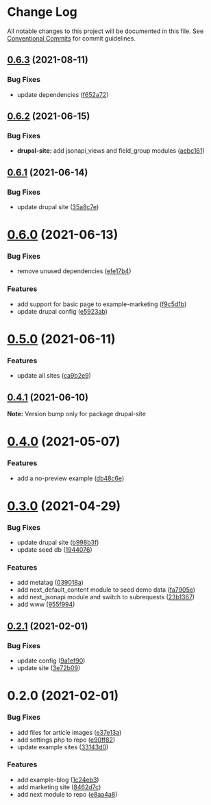 # Change Log

All notable changes to this project will be documented in this file.
See [Conventional Commits](https://conventionalcommits.org) for commit guidelines.

## [0.6.3](https://github.com/chapter-three/next-drupal/compare/drupal-site@0.6.2...drupal-site@0.6.3) (2021-08-11)


### Bug Fixes

* update dependencies ([f652a72](https://github.com/chapter-three/next-drupal/commit/f652a72939078357abec530da316f9ed2d17ba9e))





## [0.6.2](https://github.com/chapter-three/next-drupal/compare/drupal-site@0.6.1...drupal-site@0.6.2) (2021-06-15)


### Bug Fixes

* **drupal-site:** add jsonapi_views and field_group modules ([aebc161](https://github.com/chapter-three/next-drupal/commit/aebc161fe342211504c94948c4484661c0137d67))





## [0.6.1](https://github.com/chapter-three/next-drupal/compare/drupal-site@0.6.0...drupal-site@0.6.1) (2021-06-14)


### Bug Fixes

* update drupal site ([35a8c7e](https://github.com/chapter-three/next-drupal/commit/35a8c7e8c7a7378bb001eda8eef66315d5769589))





# [0.6.0](https://github.com/chapter-three/next-drupal/compare/drupal-site@0.5.0...drupal-site@0.6.0) (2021-06-13)


### Bug Fixes

* remove unused dependencies ([efe17b4](https://github.com/chapter-three/next-drupal/commit/efe17b44eb865fd645864da634304a3016c0e082))


### Features

* add support for basic page to example-marketing ([f9c5d1b](https://github.com/chapter-three/next-drupal/commit/f9c5d1b81697c59bc15b0372700fa2e979de9a00))
* update drupal config ([e5923ab](https://github.com/chapter-three/next-drupal/commit/e5923abba9cfa6a4acf29437b1743a604503e780))





# [0.5.0](https://github.com/chapter-three/next-drupal/compare/drupal-site@0.4.1...drupal-site@0.5.0) (2021-06-11)


### Features

* update all sites ([ca9b2e9](https://github.com/chapter-three/next-drupal/commit/ca9b2e964c5a7fe591602465f2c2516eb4a54a1b))





## [0.4.1](https://github.com/arshad/next-drupal/compare/drupal-site@0.4.0...drupal-site@0.4.1) (2021-06-10)

**Note:** Version bump only for package drupal-site





# [0.4.0](https://github.com/arshad/next-drupal/compare/drupal-site@0.3.0...drupal-site@0.4.0) (2021-05-07)


### Features

* add a no-preview example ([db48c6e](https://github.com/arshad/next-drupal/commit/db48c6e90ae5100eafb25d3b5688b5ef8131c477))





# [0.3.0](https://github.com/arshad/next-drupal/compare/drupal-site@0.2.1...drupal-site@0.3.0) (2021-04-29)


### Bug Fixes

* update drupal site ([b998b3f](https://github.com/arshad/next-drupal/commit/b998b3f3ff9078657640b952f1cdda155afbf978))
* update seed db ([1944076](https://github.com/arshad/next-drupal/commit/1944076e4e74ba7a5fd3b17a8e2d99f2baf6b4c4))


### Features

* add metatag ([039018a](https://github.com/arshad/next-drupal/commit/039018afddafb3e15c53466ea5f099b0aad7308a))
* add next_default_content module to seed demo data ([fa7905e](https://github.com/arshad/next-drupal/commit/fa7905e216809c5325db771fca72c5ee5fc76207))
* add next_jsonapi module and switch to subrequests ([23b1367](https://github.com/arshad/next-drupal/commit/23b136775f7c0f5ee5f386e322affc7fc8adae4f))
* add www ([955f994](https://github.com/arshad/next-drupal/commit/955f9947a84111c0e00b86bd3b9af5e255791de8))





## [0.2.1](https://github.com/arshad/next-drupal/compare/drupal-site@0.2.0...drupal-site@0.2.1) (2021-02-01)


### Bug Fixes

* update config ([9a1ef90](https://github.com/arshad/next-drupal/commit/9a1ef908c58149689394616da3e0bb71d94b5acc))
* update site ([3e72b09](https://github.com/arshad/next-drupal/commit/3e72b09fb7a658a937fcc4aff960e37b3a328a5e))





# 0.2.0 (2021-02-01)


### Bug Fixes

* add files for article images ([e37e13a](https://github.com/arshad/next-drupal/commit/e37e13ad761cf1f92cdda1ceed178c3b52f1d302))
* add settings.php to repo ([e90ff82](https://github.com/arshad/next-drupal/commit/e90ff82b1c2cd3400f6913d5a0424b654837e2f0))
* update example sites ([33143d0](https://github.com/arshad/next-drupal/commit/33143d0d5229be6424c41ace2ad846c0d85447d9))


### Features

* add example-blog ([1c24eb3](https://github.com/arshad/next-drupal/commit/1c24eb3588696fe35e2a9aa2ac20f9547b901c7c))
* add marketing site ([8462d7c](https://github.com/arshad/next-drupal/commit/8462d7cfcf623a9e8ca03456ebed0bb6ab838e11))
* add next module to repo ([e8aa4a8](https://github.com/arshad/next-drupal/commit/e8aa4a8001a01ef0a29889f18e74cc37172199d3))
